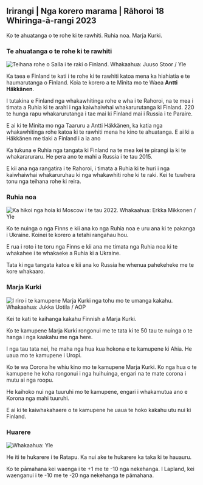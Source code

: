 ## Irirangi \| Nga korero marama \| Rāhoroi 18 Whiringa-ā-rangi 2023

Ko te ahuatanga o te rohe ki te rawhiti. Ruhia noa. Marja Kurki.

### Te ahuatanga o te rohe ki te rawhiti

![Teihana rohe o Salla i te raki o Finland. Whakaahua: Juuso Stoor / Yle](https://images.cdn.yle.fi/image/upload/c_crop,h_3033,w_5392,x_0,y_144/ar_1.7777777777777777,c_fill,g_faces,h_670/w_pr_1205/w_pr_1205.q_auto:eco/f_auto/fl_lossy/v1700230392/39-1202451655773834805e)

Ka taea e Finland te kati i te rohe ki te rawhiti katoa mena ka hiahiatia e te haumarutanga o Finland. Koia te korero a te Minita mo te Waea **Antti Häkkänen**.

I tutakina e Finland nga whakawhitinga rohe e wha i te Rahoroi, na te mea i timata a Ruhia ki te arahi i nga kaiwhaiwhai whakarurutanga ki Finland. 220 te hunga rapu whakarurutanga i tae mai ki Finland mai i Russia i te Paraire.

E ai ki te Minita mo nga Taaruru a Antti Häkkänen, ka katia nga whakawhitinga rohe katoa ki te rawhiti mena he kino te ahuatanga. E ai ki a Häkkänen me tiaki a Finland i a ia ano

Ka tukuna e Ruhia nga tangata ki Finland na te mea kei te pirangi ia ki te whakararuraru. He pera ano te mahi a Russia i te tau 2015.

E kii ana nga rangatira i te Rahoroi, i timata a Ruhia ki te huri i nga kaiwhaiwhai whakaruruhau ki nga whakawhiti rohe ki te raki. Kei te tuwhera tonu nga teihana rohe ki reira.

### Ruhia noa

![Ka hikoi nga hoia ki Moscow i te tau 2022. Whakaahua: Erkka Mikkonen / Yle](https://images.cdn.yle.fi/image/upload/c_crop,h_2250,w_4000,x_0,y_620/ar_1.777777777777777,cs_face,h_675,w_1200/dpr_1.0/q_auto:eco/f_auto/fl_lossy/v1652081791/39-9521386278c4035763b)

Ko te nuinga o nga Finns e kii ana ko nga Ruhia noa e uru ana ki te pakanga i Ukraine. Koinei te korero a tetahi rangahau hou.

E rua i roto i te toru nga Finns e kii ana me timata nga Ruhia noa ki te whakahee i te whakaeke a Ruhia ki a Ukraine.

Tata ki nga tangata katoa e kii ana ko Russia he whenua pahekeheke me te kore whakaaro.

### Marja Kurki

![I riro i te kamupene Marja Kurki nga tohu mo te umanga kakahu. Whakaahua: Jukka Uotila / AOP](https://images.cdn.yle.fi/image/upload/c_crop,h_2089,w_3715,x_1,y_0/ar_1.7777777777777777,c_fill,g_faces,h_675/w_pr_1200.q_auto:eco/f_auto/fl_lossy/v1700215518/39-120216565573a69289c3)

Kei te kati te kaihanga kakahu Finnish a Marja Kurki.

Ko te kamupene Marja Kurki rongonui me te tata ki te 50 tau te nuinga o te hanga i nga kaakahu me nga here.

I nga tau tata nei, he maha nga hua kua hokona e te kamupene ki Ahia. He uaua mo te kamupene i Uropi.

Ko te wa Corona he whiu kino mo te kamupene Marja Kurki. Ko nga hua o te kamupene he koha rongonui i nga huihuinga, engari na te mate corona i mutu ai nga roopu.

He kaihoko nui nga tuuruhi mo te kamupene, engari i whakamutua ano e Korona nga mahi tuuruhi.

E ai ki te kaiwhakahaere o te kamupene he uaua te hoko kakahu utu nui ki Finland.

### Huarere

![ Whakaahua: Yle](https://images.cdn.yle.fi/image/upload/c_crop,h_1080,w_1919,x_0,y_0/ar_1.7777777777777777,c_fill,g_faces,h_675,w_1200/dq_au.:eco/f_auto/fl_lossy/v1700323494/39-12028456558e083321cf)

He iti te hukarere i te Ratapu. Ka nui ake te hukarere ka taka ki te hauauru.

Ko te pāmahana kei waenga i te +1 me te -10 nga nekehanga. I Lapland, kei waenganui i te -10 me te -20 nga nekehanga te pāmahana.